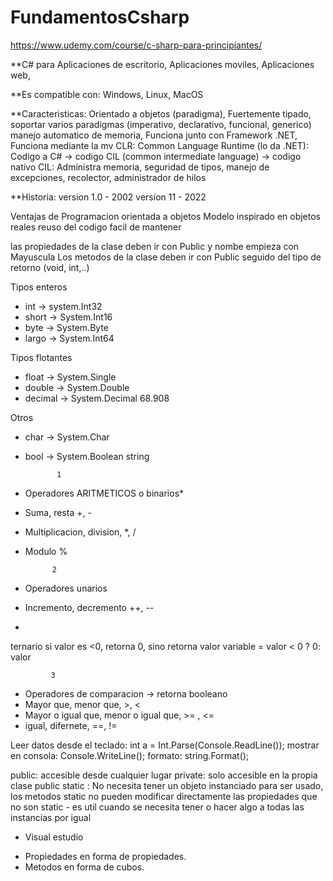 # FundamentosCsharp

https://www.udemy.com/course/c-sharp-para-principiantes/


**C# para
Aplicaciones de escritorio,
Aplicaciones moviles,
Aplicaciones web,


**Es compatible con:
Windows,
Linux,
MacOS

**Caracteristicas:
Orientado a objetos (paradigma),
Fuertemente tipado,
soportar varios paradigmas (imperativo, declarativo, funcional, generico)
manejo automatico de memoria,
Funciona junto con Framework .NET, 
Funciona mediante la mv CLR: Common Language Runtime (lo da .NET):
	Codigo a C# -> codigo CIL (common intermediate language) -> codigo nativo
	CIL: Administra memoria, seguridad de tipos, manejo de excepciones, recolector, administrador de hilos


**Historia:
version 1.0 - 2002
version 11 - 2022


Ventajas de Programacion orientada a objetos
Modelo inspirado en objetos reales
reuso del codigo
facil de mantener

las propiedades de la clase deben ir con Public y nombe empieza con Mayuscula
Los metodos de la clase deben ir con Public seguido del tipo de retorno (void, int,..)




Tipos enteros
* int -> system.Int32
* short -> System.Int16
* byte -> System.Byte
* largo -> System.Int64



Tipos flotantes
* float  -> System.Single
* double -> System.Double
* decimal -> System.Decimal  68.908



Otros
* char -> System.Char
* bool -> System.Boolean
string


             1
* Operadores ARITMETICOS o binarios*
* Suma, resta +, -
* Multiplicacion, division, *, /
* Modulo %


            2
* Operadores unarios
* Incremento, decremento ++, --
* 

ternario
si valor es <0, retorna 0, sino retorna valor
variable = valor < 0 ? 0: valor


             3
* Operadores de comparacion -> retorna booleano
* Mayor que, menor que, >, <
* Mayor o igual que, menor o igual que, >= , <=
* igual, difernete, ==, !=
             

Leer datos desde el teclado: int a = Int.Parse(Console.ReadLine());
mostrar en consola: Console.WriteLine();
formato: string.Format();


public: accesible desde cualquier lugar
private: solo accesible en la propia clase
public static : No necesita tener un objeto instanciado para ser usado, los metodos static no pueden modificar directamente las propiedades que no son static
				- es util cuando se necesita tener o hacer algo a todas las instancias por igual

* Visual estudio
- Propiedades en forma de propiedades.
- Metodos en forma de cubos.
